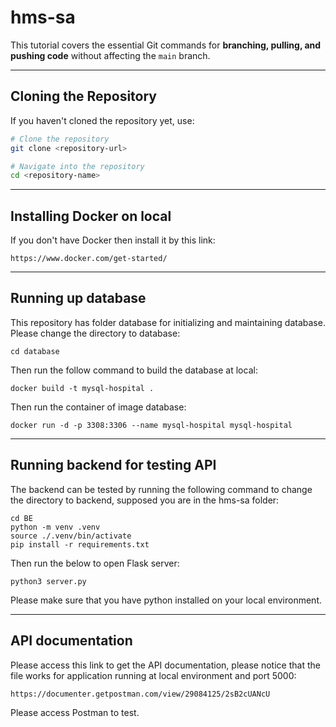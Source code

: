 # hms-sa
This tutorial covers the essential Git commands for **branching, pulling, and pushing code** without affecting the `main` branch.

---
## Cloning the Repository
If you haven't cloned the repository yet, use:
```sh
# Clone the repository
git clone <repository-url>

# Navigate into the repository
cd <repository-name>
```
---
## Installing Docker on local

If you don't have Docker then install it by this link: 

```
https://www.docker.com/get-started/
```
---
## Running up database

This repository has folder database for initializing and maintaining database. 
Please change the directory to database:

```
cd database
```

Then run the follow command to build the database at local:

```
docker build -t mysql-hospital .
```

Then run the container of image database:

```
docker run -d -p 3308:3306 --name mysql-hospital mysql-hospital
```
--- 
## Running backend for testing API
The backend can be tested by running the following command to change the directory to backend, supposed you are in the hms-sa folder:
```
cd BE
python -m venv .venv 
source ./.venv/bin/activate
pip install -r requirements.txt
```
Then run the below to open Flask server:
```
python3 server.py
```
Please make sure that you have python installed on your local environment.

---
## API documentation

Please access this link to get the API documentation, please notice that the file works for application running at local environment and port 5000:

```
https://documenter.getpostman.com/view/29084125/2sB2cUANcU
```

Please access Postman to test.